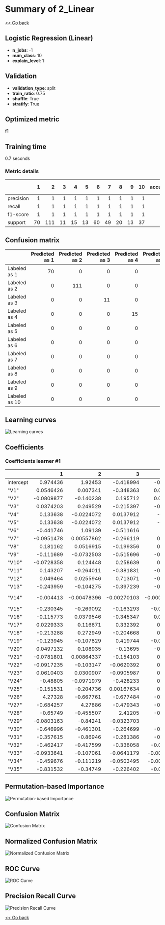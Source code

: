 # Summary of 2_Linear

[<< Go back](../README.md)


## Logistic Regression (Linear)
- **n_jobs**: -1
- **num_class**: 10
- **explain_level**: 1

## Validation
 - **validation_type**: split
 - **train_ratio**: 0.75
 - **shuffle**: True
 - **stratify**: True

## Optimized metric
f1

## Training time

0.7 seconds

### Metric details
|           |   1 |   2 |   3 |   4 |   5 |   6 |   7 |   8 |   9 |   10 |   accuracy |   macro avg |   weighted avg |   logloss |
|:----------|----:|----:|----:|----:|----:|----:|----:|----:|----:|-----:|-----------:|------------:|---------------:|----------:|
| precision |   1 |   1 |   1 |   1 |   1 |   1 |   1 |   1 |   1 |    1 |          1 |           1 |              1 | 0.0281735 |
| recall    |   1 |   1 |   1 |   1 |   1 |   1 |   1 |   1 |   1 |    1 |          1 |           1 |              1 | 0.0281735 |
| f1-score  |   1 |   1 |   1 |   1 |   1 |   1 |   1 |   1 |   1 |    1 |          1 |           1 |              1 | 0.0281735 |
| support   |  70 | 111 |  11 |  15 |  13 |  60 |  49 |  20 |  13 |   37 |          1 |         399 |            399 | 0.0281735 |


## Confusion matrix
|               |   Predicted as 1 |   Predicted as 2 |   Predicted as 3 |   Predicted as 4 |   Predicted as 5 |   Predicted as 6 |   Predicted as 7 |   Predicted as 8 |   Predicted as 9 |   Predicted as 10 |
|:--------------|-----------------:|-----------------:|-----------------:|-----------------:|-----------------:|-----------------:|-----------------:|-----------------:|-----------------:|------------------:|
| Labeled as 1  |               70 |                0 |                0 |                0 |                0 |                0 |                0 |                0 |                0 |                 0 |
| Labeled as 2  |                0 |              111 |                0 |                0 |                0 |                0 |                0 |                0 |                0 |                 0 |
| Labeled as 3  |                0 |                0 |               11 |                0 |                0 |                0 |                0 |                0 |                0 |                 0 |
| Labeled as 4  |                0 |                0 |                0 |               15 |                0 |                0 |                0 |                0 |                0 |                 0 |
| Labeled as 5  |                0 |                0 |                0 |                0 |               13 |                0 |                0 |                0 |                0 |                 0 |
| Labeled as 6  |                0 |                0 |                0 |                0 |                0 |               60 |                0 |                0 |                0 |                 0 |
| Labeled as 7  |                0 |                0 |                0 |                0 |                0 |                0 |               49 |                0 |                0 |                 0 |
| Labeled as 8  |                0 |                0 |                0 |                0 |                0 |                0 |                0 |               20 |                0 |                 0 |
| Labeled as 9  |                0 |                0 |                0 |                0 |                0 |                0 |                0 |                0 |               13 |                 0 |
| Labeled as 10 |                0 |                0 |                0 |                0 |                0 |                0 |                0 |                0 |                0 |                37 |

## Learning curves
![Learning curves](learning_curves.png)

## Coefficients

### Coefficients learner #1
|           |          1 |           2 |           3 |            4 |            5 |          6 |          7 |           8 |            9 |           10 |
|:----------|-----------:|------------:|------------:|-------------:|-------------:|-----------:|-----------:|------------:|-------------:|-------------:|
| intercept |  0.974436  |  1.92453    | -0.418994   | -0.357468    | -0.0347627   |  1.28254   |  0.59113   | -1.62024    | -1.8688      | -0.47238     |
| "V1"      |  0.0546426 |  0.007341   | -0.348363   |  0.0860142   | -0.0527555   |  0.144301  |  0.130769  | -0.122668   | -0.00333492  |  0.104053    |
| "V2"      | -0.0809877 | -0.140238   |  0.195712   |  0.0893938   | -0.245873    |  0.113523  |  0.162776  |  0.162709   | -0.0479346   | -0.209079    |
| "V3"      |  0.0374203 |  0.249529   | -0.215397   | -0.104923    |  0.127455    |  0.223522  | -0.0800415 |  0.0699092  | -0.205647    | -0.101826    |
| "V4"      |  0.133638  | -0.0224072  |  0.0137912  | -0.58151     | -0.274334    | -0.123548  |  0.0871849 |  0.230021   |  0.243781    |  0.293382    |
| "V5"      |  0.133638  | -0.0224072  |  0.0137912  | -0.58151     | -0.274334    | -0.123548  |  0.0871849 |  0.230021   |  0.243781    |  0.293382    |
| "V6"      | -0.441746  |  1.09139    | -0.511616   |  1.22157     | -0.417002    |  0.796772  | -0.966743  | -0.328453   | -0.135605    | -0.308572    |
| "V7"      | -0.0951478 |  0.00557862 | -0.266119   |  0.104016    |  0.0518098   |  0.0620048 | -0.0755771 |  0.149443   |  0.0540468   |  0.00994383  |
| "V8"      |  0.181162  |  0.0516915  | -0.199356   |  0.111689    | -0.0870977   |  0.343838  |  0.313616  |  0.0869111  | -0.533108    | -0.269345    |
| "V9"      | -0.111689  | -0.0732503  | -0.515696   | -0.508261    |  0.2933      | -0.437917  | -0.548698  |  0.170793   |  1.14649     |  0.584931    |
| "V10"     | -0.0728358 |  0.124448   |  0.258639   |  0.349288    | -0.334686    |  0.208226  |  0.258588  |  0.16515    | -0.396689    | -0.560129    |
| "V11"     |  0.143207  | -0.264011   | -0.381831   | -0.364931    |  0.0402706   | -0.360003  |  0.103618  | -0.151075   |  0.770171    |  0.464584    |
| "V12"     |  0.049464  |  0.0255946  |  0.713071   | -0.446661    |  0.141921    | -0.184353  | -0.251867  | -0.121497   | -0.136553    |  0.21088     |
| "V13"     | -0.243959  | -0.104275   | -0.397239   | -0.616652    | -0.239218    |  0.790704  |  0.79122   |  0.413645   | -0.174252    | -0.219973    |
| "V14"     | -0.004413  | -0.00478396 | -0.00270103 | -0.000118574 | -5.94635e-05 | -0.014267  | -0.0168907 |  0.0436603  | -0.000124498 | -0.000302123 |
| "V15"     | -0.230345  | -0.269092   | -0.163293   | -0.0492385   | -0.0637155   | -0.0308258 |  0.0138353 |  0.823211   |  0.0362559   | -0.0667921   |
| "V16"     | -0.115773  |  0.0379546  | -0.345347   |  0.0649909   | -0.157491    |  0.204067  |  0.286749  |  0.211416   | -0.0817278   | -0.10484     |
| "V17"     |  0.0229333 |  0.116671   |  0.332392   |  0.149863    |  0.345251    | -0.205839  | -0.450723  | -0.355778   | -0.0262576   |  0.0714866   |
| "V18"     | -0.213288  |  0.272949   | -0.204668   |  0.385777    |  0.223275    |  0.105529  | -0.11571   | -0.123676   | -0.219959    | -0.110229    |
| "V19"     | -0.123945  | -0.107829   |  0.419744   | -0.0708811   |  0.298552    | -0.027271  |  0.138121  |  0.0803171  | -0.473861    | -0.132947    |
| "V20"     |  0.0497132 |  0.108935   | -0.13695    | -0.163996    | -0.0256202   | -0.0123477 |  0.169142  |  0.214932   | -0.141401    | -0.0624072   |
| "V21"     | -0.0781801 |  0.00864337 | -0.154103   |  0.497351    |  0.498108    | -0.0210603 |  0.0528119 | -0.636506   | -0.165163    | -0.0019027   |
| "V22"     | -0.0917235 | -0.103147   | -0.0620392  |  0.647208    |  0.50797     | -0.0444607 | -0.0353074 | -0.790471   | -0.0285828   |  0.000553949 |
| "V23"     |  0.0610403 |  0.0300907  | -0.0905987  |  0.665386    |  0.522212    |  0.0691508 | -0.363981  | -0.703683   | -0.145148    | -0.0444698   |
| "V24"     | -0.48805   | -0.0971979  | -0.428233   |  0.237244    | -0.15623     |  0.404595  |  0.166624  |  0.724574   | -0.0199469   | -0.343379    |
| "V25"     | -0.151531  | -0.204736   |  0.00167634 |  0.339252    | -0.177208    |  0.0755893 |  0.119587  | -0.0443476  |  0.0334356   |  0.0082818   |
| "V26"     |  4.27328   | -0.667761   | -0.677484   | -0.120165    | -0.61546     | -0.353139  | -0.504742  | -0.0878457  | -0.461007    | -0.785681    |
| "V27"     | -0.684257  |  4.27886    | -0.479343   | -0.800486    | -0.503147    | -0.808448  | -0.460654  | -0.103979   | -0.0983393   | -0.340208    |
| "V28"     | -0.65749   | -0.455507   |  2.41205    | -0.082214    | -0.237601    | -0.230895  | -0.36281   | -0.0472942  | -0.111678    | -0.226558    |
| "V29"     | -0.0803163 | -0.84241    | -0.0323703  |  1.77907     | -0.176034    | -0.576688  | -0.0479461 | -0.00362737 | -0.00310905  | -0.0165708   |
| "V30"     | -0.646996  | -0.461301   | -0.264699   | -0.196287    |  2.89608     | -0.123612  | -0.150375  | -0.00524421 | -0.395583    | -0.651984    |
| "V31"     | -0.357615  | -0.86946    | -0.281386   | -0.466085    | -0.135363    |  3.45531   | -0.835729  | -0.43317    | -0.0138635   | -0.0626385   |
| "V32"     | -0.462417  | -0.417599   | -0.336058   | -0.0719739   | -0.182557    | -0.875351  |  3.3202    | -0.722433   | -0.0641566   | -0.18765     |
| "V33"     | -0.0933641 | -0.107061   | -0.0641179  | -0.00508236  | -0.0169259   | -0.424654  | -0.739995  |  1.50131    | -0.0235719   | -0.0265387   |
| "V34"     | -0.459676  | -0.111219   | -0.0503495  | -0.00435475  | -0.339078    | -0.013221  | -0.0507153 | -0.070193   |  2.12302     | -1.02422     |
| "V35"     | -0.831532  | -0.34749    | -0.226402   | -0.0326161   | -0.689433    | -0.0497045 | -0.166761  | -0.0267292  | -0.9513      |  3.32197     |


## Permutation-based Importance
![Permutation-based Importance](permutation_importance.png)
## Confusion Matrix

![Confusion Matrix](confusion_matrix.png)


## Normalized Confusion Matrix

![Normalized Confusion Matrix](confusion_matrix_normalized.png)


## ROC Curve

![ROC Curve](roc_curve.png)


## Precision Recall Curve

![Precision Recall Curve](precision_recall_curve.png)



[<< Go back](../README.md)
